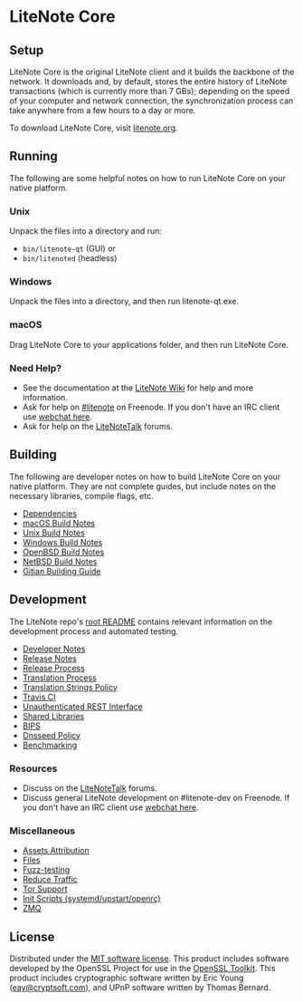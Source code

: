 LiteNote Core
=============

Setup
---------------------
LiteNote Core is the original LiteNote client and it builds the backbone of the network. It downloads and, by default, stores the entire history of LiteNote transactions (which is currently more than 7 GBs); depending on the speed of your computer and network connection, the synchronization process can take anywhere from a few hours to a day or more.

To download LiteNote Core, visit [litenote.org](https://litenote.ronsor.pw).

Running
---------------------
The following are some helpful notes on how to run LiteNote Core on your native platform.

### Unix

Unpack the files into a directory and run:

- `bin/litenote-qt` (GUI) or
- `bin/litenoted` (headless)

### Windows

Unpack the files into a directory, and then run litenote-qt.exe.

### macOS

Drag LiteNote Core to your applications folder, and then run LiteNote Core.

### Need Help?

* See the documentation at the [LiteNote Wiki](https://litenote.info/)
for help and more information.
* Ask for help on [#litenote](http://webchat.freenode.net?channels=litenote) on Freenode. If you don't have an IRC client use [webchat here](http://webchat.freenode.net?channels=litenote).
* Ask for help on the [LiteNoteTalk](https://litenotetalk.io/) forums.

Building
---------------------
The following are developer notes on how to build LiteNote Core on your native platform. They are not complete guides, but include notes on the necessary libraries, compile flags, etc.

- [Dependencies](dependencies.md)
- [macOS Build Notes](build-osx.md)
- [Unix Build Notes](build-unix.md)
- [Windows Build Notes](build-windows.md)
- [OpenBSD Build Notes](build-openbsd.md)
- [NetBSD Build Notes](build-netbsd.md)
- [Gitian Building Guide](gitian-building.md)

Development
---------------------
The LiteNote repo's [root README](/README.md) contains relevant information on the development process and automated testing.

- [Developer Notes](developer-notes.md)
- [Release Notes](release-notes.md)
- [Release Process](release-process.md)
- [Translation Process](translation_process.md)
- [Translation Strings Policy](translation_strings_policy.md)
- [Travis CI](travis-ci.md)
- [Unauthenticated REST Interface](REST-interface.md)
- [Shared Libraries](shared-libraries.md)
- [BIPS](bips.md)
- [Dnsseed Policy](dnsseed-policy.md)
- [Benchmarking](benchmarking.md)

### Resources
* Discuss on the [LiteNoteTalk](https://litenotetalk.io/) forums.
* Discuss general LiteNote development on #litenote-dev on Freenode. If you don't have an IRC client use [webchat here](http://webchat.freenode.net/?channels=litenote-dev).

### Miscellaneous
- [Assets Attribution](assets-attribution.md)
- [Files](files.md)
- [Fuzz-testing](fuzzing.md)
- [Reduce Traffic](reduce-traffic.md)
- [Tor Support](tor.md)
- [Init Scripts (systemd/upstart/openrc)](init.md)
- [ZMQ](zmq.md)

License
---------------------
Distributed under the [MIT software license](/COPYING).
This product includes software developed by the OpenSSL Project for use in the [OpenSSL Toolkit](https://www.openssl.org/). This product includes
cryptographic software written by Eric Young ([eay@cryptsoft.com](mailto:eay@cryptsoft.com)), and UPnP software written by Thomas Bernard.
